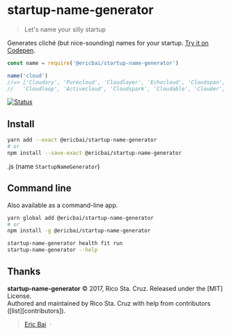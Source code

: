 # startup-name-generator

> Let's name your silly startup

Generates cliché (but nice-sounding) names for your startup. [Try it on Codepen](http://codepen.io/ericbai/full/wJyaJb/).

```js
const name = require('@ericbai/startup-name-generator')

name('cloud')
//=> ['Cloudary', 'Purecloud', 'Cloudlayer', 'Echocloud', 'Cloudspan',
//   'Cloudloop', 'Activecloud', 'Cloudspark', 'Cloudable', 'Clouder', ...]
```

[![Status](https://travis-ci.org/ericbai/startup-name-generator.svg?branch=master)](https://travis-ci.org/ericbai/startup-name-generator "See test builds")

## Install

```sh
yarn add --exact @ericbai/startup-name-generator
# or
npm install --save-exact @ericbai/startup-name-generator
```
.js (name `StartupNameGenerator`)

## Command line

Also available as a command-line app.

```sh
yarn global add @ericbai/startup-name-generator
# or
npm install -g @ericbai/startup-name-generator

startup-name-generator health fit run
startup-name-generator --help
```

## Thanks

**startup-name-generator** © 2017, Rico Sta. Cruz. Released under the [MIT] License.<br>
Authored and maintained by Rico Sta. Cruz with help from contributors ([list][contributors]).

> [Eric Bai](http://erics-bai.github.io) &nbsp;&middot;&nbsp;
